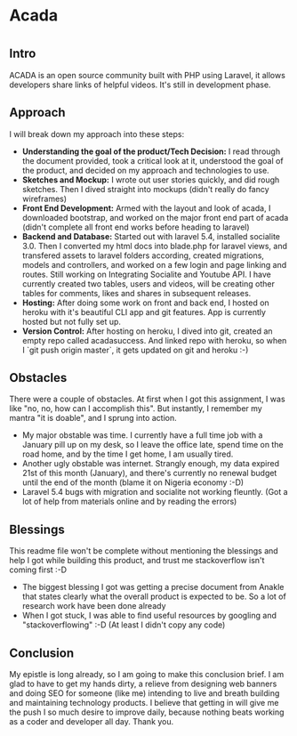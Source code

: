 <h1>Acada<h1>

<h2>Intro</h2>
<p>ACADA is an open source community built with PHP using Laravel, it allows developers share links of helpful videos. It's still in development phase.
</p>

<h2>Approach</h2>
<p>I will break down my approach into these steps:</p>
<ul>
<li><strong>Understanding the goal of the product/Tech Decision:</strong> I read through the document provided, took a critical look at it, understood the goal of the product, and decided on my approach and technologies to use.</li>
<li><strong>Sketches and Mockup:</strong> I wrote out user stories quickly, and did rough sketches. Then I dived straight into mockups (didn't really do fancy wireframes)</li>
<li><strong>Front End Development:</strong> Armed with the layout and look of acada, I downloaded bootstrap, and worked on the major front end part of acada (didn't complete all front end works before heading to laravel)</li>
<li><strong>Backend and Database:</strong> Started out with laravel 5.4, installed socialite 3.0. Then I converted my html docs into blade.php for laravel views, and transfered assets to laravel folders according, created migrations, models and controllers, and worked on a few login and page linking and routes. Still working on Integrating Socialite and Youtube API. I have currently created two tables, users and videos, will be creating other tables for comments, likes and shares in subsequent releases.</li>
<li><strong>Hosting:</strong> After doing some work on front and back end, I hosted on heroku with it's beautiful CLI app and git features. App is currently hosted but not fully set up.</li>
<li><strong>Version Control:</strong> After hosting on heroku, I dived into git, created an empty repo called acadasuccess. And linked repo with heroku, so when I `git push origin master`, it gets updated on git and heroku :-)</li>
</ul>

<h2>Obstacles</h2>
<p>There were a couple of obstacles. At first when I got this assignment, I was like "no, no, how can I accomplish this". But instantly, I remember my mantra "it is doable", and I sprung into action.</p> 
<ul>
<li>My major obstable was time. I currently have a full time job with a January pill up on my desk, so I leave the office late, spend time on the road home, and by the time I get home, I am usually tired.</li>
<li>Another ugly obstable was internet. Strangly enough, my data expired 21st of this month (January), and there's currently no renewal budget until the end of the month (blame it on Nigeria economy :-D)</li>
<li>Laravel 5.4 bugs with migration and socialite not working fleuntly. (Got a lot of help from materials online and by reading the errors)</li>
</ul>

<h2>Blessings</h2>
<p>This readme file won't be complete without mentioning the blessings and help I got while building this product, and trust me stackoverflow isn't coming first :-D</p>
<ul>
<li>The biggest blessing I got was getting a precise document from Anakle that states clearly what the overall product is expected to be. So a lot of research work have been done already</li>
<li>When I got stuck, I was able to find useful resources by googling and "stackoverflowing" :-D (At least I didn't copy any code)</li>
</ul>

<h2>Conclusion</h2>
<p>My epistle is long already, so I am going to make this conclusion brief. I am glad to have to get my hands dirty, a relieve from designing web banners and doing SEO for someone (like me) intending to live and breath building and maintaining technology products. I believe that getting in will give me the push I so much desire to improve daily, because nothing beats working as a coder and developer all day. Thank you.</p>

